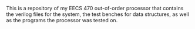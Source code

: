 This is a repository of my EECS 470 out-of-order processor that contains the verilog files for the system, the test benches for data structures, as well as the programs the processor was tested on. 
